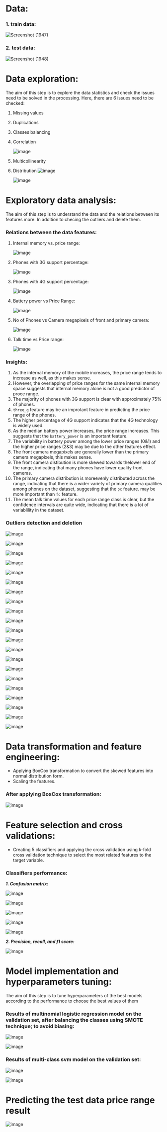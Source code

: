 # Data:
### 1. train data:

![Screenshot (1947)](https://github.com/HendEmad/Mobile_price_prediction/assets/91827137/bb284c9c-633b-491e-8b05-5b77c15623c9)
### 2. test data:

![Screenshot (1948)](https://github.com/HendEmad/Mobile_price_prediction/assets/91827137/04483889-ef84-4c9a-9d0e-1433dc93310e)

# Data exploration:
The aim of this step is to explore the data statistics and check the issues need to be solved in the processing. Here, there are 6 issues need to be checked:
1. Missing values
2. Duplications
3. Classes balancing
4. Correlation
   
   ![image](https://github.com/HendEmad/Mobile_price_prediction/assets/91827137/847fbd36-e436-42ea-84d2-0b2ed69f02f4)
   
5. Multicollinearity
6. Distribution
   ![image](https://github.com/HendEmad/Mobile_price_prediction/assets/91827137/b2e46f13-e300-4a62-b46f-7f18a33a3aeb)
   
   ![image](https://github.com/HendEmad/Mobile_price_prediction/assets/91827137/020e64db-c51e-41ea-a883-61e5c6d154d2)

# Exploratory data analysis:
The aim of this step is to understand the data and the relations between its features more. In addition to checing the outliers and delete them.
### Relations between the data features:
1. Internal memory vs. price range:
   
   ![image](https://github.com/HendEmad/Mobile_price_prediction/assets/91827137/f1146f72-fad8-421f-bf25-cef45348e05c)
   
2. Phones with 3G support percentage:
   
   ![image](https://github.com/HendEmad/Mobile_price_prediction/assets/91827137/a262d3a3-7354-47d2-9527-c0db9d481f1b)
   
3. Phones with 4G support percentage:
   
   ![image](https://github.com/HendEmad/Mobile_price_prediction/assets/91827137/f7a407e3-df70-49b4-9369-7398484ed414)
   
4. Battery power vs Price Range:
   
   ![image](https://github.com/HendEmad/Mobile_price_prediction/assets/91827137/874e2ba5-a94e-4b27-9798-6a3e4e6d439d)
   
5. No of Phones vs Camera megapixels of front and primary camera:

   ![image](https://github.com/HendEmad/Mobile_price_prediction/assets/91827137/40e3679f-cc15-41df-80ca-760e13df55ea)

6. Talk time vs Price range:

   ![image](https://github.com/HendEmad/Mobile_price_prediction/assets/91827137/1b28b768-d03b-4177-9242-c02b60620e8b)

### Insights:
1. As the internal memory of the mobile increases, the price range tends to increase as well, as this makes sense.
2. However, the overlapping of price ranges for the same internal memory space suggests that internal memory alone is not a good predictor of proce range.
3. The majority of phones with 3G support is clear with approximately 75% of phones.
4. `three_g` feature may be an improtant feature in predicting the price range of the phones.
5. The higher percentage of 4G support indicates that the 4G technology is widely used.
6. As the median battery power increases, the price range increases. This suggests that the `battery_power` is an important feature.
7. The variability in battery power among the lower price ranges (0&1) and the higher price ranges (2&3) may be due to the other features effect.
8. The front camera megapixels are generally lower than the primary camera megapixels, this makes sense.
9. The front camera distibution is more skewed towards thelower end of the range, indicating that many phones have lower quality front cameras.
10. The primary camera distribution is moreevenly distributed across the range, indicating that there is a wider variety of primary camera qualities among phones on the dataset, suggesting that the `pc` feature. may be more important than `fc` feature.
11. The mean talk time values for each price range class is clear, but the confidence intervals are quite wide, indicating that there is a lot of variablility in the dataset.

### Outliers detection and deletion
![image](https://github.com/HendEmad/Mobile_price_prediction/assets/91827137/f00921c3-8a86-4068-a1c8-414634e9edcf)

![image](https://github.com/HendEmad/Mobile_price_prediction/assets/91827137/eabc1714-5348-4024-ae42-2f6fc16fd74e)

![image](https://github.com/HendEmad/Mobile_price_prediction/assets/91827137/4ef502b5-5474-43e4-9cfa-8a3cb58712a1)

![image](https://github.com/HendEmad/Mobile_price_prediction/assets/91827137/065e9f2b-896f-48c6-861a-085c6ebba1cb)

![image](https://github.com/HendEmad/Mobile_price_prediction/assets/91827137/429741a6-a79a-4607-8153-ef8af62e9b24)

![image](https://github.com/HendEmad/Mobile_price_prediction/assets/91827137/2ecc8866-c622-4c36-aa98-19b335351356)

![image](https://github.com/HendEmad/Mobile_price_prediction/assets/91827137/14bc792e-f107-4cbf-ab05-3c30e6e129a5)

![image](https://github.com/HendEmad/Mobile_price_prediction/assets/91827137/6eee8b6a-7990-4775-9175-d7984c7a5cdd)

![image](https://github.com/HendEmad/Mobile_price_prediction/assets/91827137/b10d0317-3efc-4a1e-87eb-c8bbf81aeec3)

![image](https://github.com/HendEmad/Mobile_price_prediction/assets/91827137/c975f891-3129-4a5c-bc36-e88d81b23aba)

![image](https://github.com/HendEmad/Mobile_price_prediction/assets/91827137/cb01a8df-2565-4b46-9a43-a0efaad5214f)

![image](https://github.com/HendEmad/Mobile_price_prediction/assets/91827137/f8120e81-f7c6-409f-9521-75324a7fc59f)

![image](https://github.com/HendEmad/Mobile_price_prediction/assets/91827137/20863577-37a6-4dff-b523-8d4e4d90702e)

![image](https://github.com/HendEmad/Mobile_price_prediction/assets/91827137/927be447-1911-4bd0-815e-8c2fde04f5f4)

![image](https://github.com/HendEmad/Mobile_price_prediction/assets/91827137/9fca944a-d432-4498-a0d2-8c57681785ae)

![image](https://github.com/HendEmad/Mobile_price_prediction/assets/91827137/b742ae3d-8f47-4e1d-bcdd-3a43174b078d)

![image](https://github.com/HendEmad/Mobile_price_prediction/assets/91827137/3b9bfc66-0372-4411-a10c-7b75926474e7)

![image](https://github.com/HendEmad/Mobile_price_prediction/assets/91827137/a1218bd6-6f49-4a75-b672-789595a0292a)

![image](https://github.com/HendEmad/Mobile_price_prediction/assets/91827137/abbedebf-1d5f-400b-b029-c902921da2f5)

![image](https://github.com/HendEmad/Mobile_price_prediction/assets/91827137/bcc1f459-6e76-4132-8551-65d2d05004d3)

![image](https://github.com/HendEmad/Mobile_price_prediction/assets/91827137/bbfeab7a-61e8-4123-9669-0542fde92672)

# Data transformation and feature engineering:
- Applying BoxCox transformation to convert the skewed features into normal distribution form.
- Scaling the features.
### After applying BoxCox transformation:
![image](https://github.com/HendEmad/Mobile_price_prediction/assets/91827137/96b274e9-0c33-4755-ad78-e506c28bf183)

# Feature selection and cross validations:
- Creating 5 classifiers and applying the cross validation using k-fold cross validation technique to select the most related features to the target variable.
### Classifiers performance:
***1. Confusion matrix:***

![image](https://github.com/HendEmad/Mobile_price_prediction/assets/91827137/66c3d163-419f-4c1c-917f-eaf875c639d8)

![image](https://github.com/HendEmad/Mobile_price_prediction/assets/91827137/1ee8a695-1847-4433-85dd-f186b22d0726)

![image](https://github.com/HendEmad/Mobile_price_prediction/assets/91827137/78250060-7ee4-4bdd-ba73-833c3df706ad)

![image](https://github.com/HendEmad/Mobile_price_prediction/assets/91827137/37827044-4b50-4c73-96a1-8ba455420714)

![image](https://github.com/HendEmad/Mobile_price_prediction/assets/91827137/24f23c2b-dbd2-41b2-8581-4d3154d63cc6)

***2. Precision, recall, and f1 score:***

![image](https://github.com/HendEmad/Mobile_price_prediction/assets/91827137/e0951f26-4cef-4d88-8f43-3fe4f5ae4e6b)

# Model implementation and hyperparameters tuning:
The aim of this step is to tune hyperparameters of the best models according to the performance to choose the best values of them
### Results of multinomial logistic regression model on the validation set, after balancing the classes using SMOTE technique; to avoid biasing:
![image](https://github.com/HendEmad/Mobile_price_prediction/assets/91827137/f4017655-5333-4a51-b290-8e08072b9976)

![image](https://github.com/HendEmad/Mobile_price_prediction/assets/91827137/fc84a6c8-97dc-4849-bd3e-0f252f92675a)

### Results of multi-class svm model on the validation set:
![image](https://github.com/HendEmad/Mobile_price_prediction/assets/91827137/1168ade9-4353-4d75-993b-49dcb93c0b09)

![image](https://github.com/HendEmad/Mobile_price_prediction/assets/91827137/f40084b8-1961-4fb8-8a45-2268f8525002)

# Predicting the test data price range result
![image](https://github.com/HendEmad/Mobile_price_prediction/assets/91827137/70e289e4-cd59-45ff-95fd-8f2230da3d5e)

